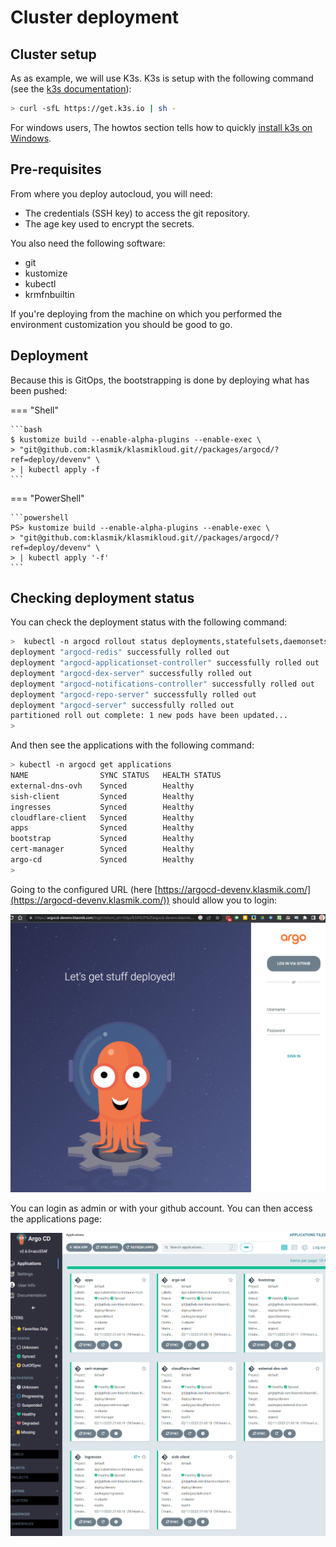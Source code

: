 # Cluster deployment

## Cluster setup

As as example, we will use K3s. K3s is setup with the following command (see the
[k3s documentation](https://docs.k3s.io/quick-start)):

```bash
> curl -sfL https://get.k3s.io | sh -
```

For windows users, The howtos section tells how to quickly
[install k3s on Windows](../howtos/k3s-windows-install.md).

## Pre-requisites

From where you deploy autocloud, you will need:

-   The credentials (SSH key) to access the git repository.
-   The age key used to encrypt the secrets.

You also need the following software:

-   git
-   kustomize
-   kubectl
-   krmfnbuiltin

If you're deploying from the machine on which you performed the environment
customization you should be good to go.

## Deployment

Because this is GitOps, the bootstrapping is done by deploying what has been
pushed:

<!-- markdownlint-disable MD013 -->

=== "Shell"

    ```bash
    $ kustomize build --enable-alpha-plugins --enable-exec \
    > "git@github.com:klasmik/klasmikloud.git//packages/argocd/?ref=deploy/devenv" \
    > | kubectl apply -f
    ```

=== "PowerShell"

    ```powershell
    PS> kustomize build --enable-alpha-plugins --enable-exec \
    > "git@github.com:klasmik/klasmikloud.git//packages/argocd/?ref=deploy/devenv" \
    > | kubectl apply '-f'
    ```

<!-- markdownlint-enable MD013 -->

## Checking deployment status

You can check the deployment status with the following command:

```bash
>  kubectl -n argocd rollout status deployments,statefulsets,daemonsets --timeout=90s
deployment "argocd-redis" successfully rolled out
deployment "argocd-applicationset-controller" successfully rolled out
deployment "argocd-dex-server" successfully rolled out
deployment "argocd-notifications-controller" successfully rolled out
deployment "argocd-repo-server" successfully rolled out
deployment "argocd-server" successfully rolled out
partitioned roll out complete: 1 new pods have been updated...
>
```

And then see the applications with the following command:

```bash
> kubectl -n argocd get applications
NAME                SYNC STATUS   HEALTH STATUS
external-dns-ovh    Synced        Healthy
sish-client         Synced        Healthy
ingresses           Synced        Healthy
cloudflare-client   Synced        Healthy
apps                Synced        Healthy
bootstrap           Synced        Healthy
cert-manager        Synced        Healthy
argo-cd             Synced        Healthy
>
```

Going to the configured URL (here
[https://argocd-devenv.klasmik.com/](https://argocd-devenv.klasmik.com/)) should
allow you to login:

![login page](../img/login_page.png)

You can login as admin or with your github account. You can then access the
applications page:

![applications page](../img/apps_page.png)
